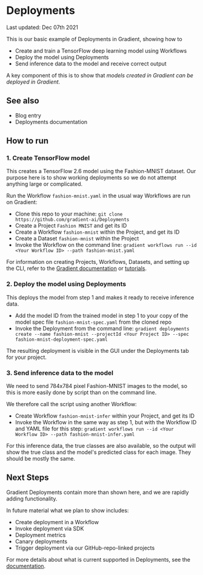 # Deployments

Last updated: Dec 07th 2021

This is our basic example of Deployments in Gradient, showing how to

 - Create and train a TensorFlow deep learning model using Workflows
 - Deploy the model using Deployments
 - Send inference data to the model and receive correct output

A key component of this is to show that *models created in Gradient can be deployed in Gradient*.

## See also

- Blog entry
- Deployments documentation

## How to run

### 1. Create TensorFlow model

This creates a TensorFlow 2.6 model using the Fashion-MNIST dataset. Our purpose here is to show working deployments so we do not attempt anything large or complicated.

Run the Workflow `fashion-mnist.yaml` in the usual way Workflows are run on Gradient:

 - Clone this repo to your machine: `git clone https://github.com/gradient-ai/Deployments`
 - Create a Project `Fashion MNIST` and get its ID
 - Create a Workflow `fashion-mnist` within the Project, and get its ID
 - Create a Dataset `fashion-mnist` within the Project
 - Invoke the Workflow on the command line: `gradient workflows run --id <Your Workflow ID> --path fashion-mnist.yaml`

For information on creating Projects, Workflows, Datasets, and setting up the CLI, refer to the [Gradient documentation](https://docs.paperspace.com/gradient/) or [tutorials](https://docs.paperspace.com/gradient/get-started/tutorials-list).

### 2. Deploy the model using Deployments

This deploys the model from step 1 and makes it ready to receive inference data.

 - Add the model ID from the trained model in step 1 to your copy of the model spec file `fashion-mnist-spec.yaml` from the cloned repo
 - Invoke the Deployment from the command line: `gradient deployments create --name fashion-mnist --projectId <Your Project ID> --spec fashion-mnist-deployment-spec.yaml`

The resulting deployment is visible in the GUI under the Deployments tab for your project.
 
### 3. Send inference data to the model

We need to send 784x784 pixel Fashion-MNIST images to the model, so this is more easily done by script than on the command line.
 
We therefore call the script using another Workflow:

 - Create Workflow `fashion-mnist-infer` within your Project, and get its ID
 - Invoke the Workflow in the same way as step 1, but with the Workflow ID and YAML file for this step: `gradient workflows run --id <Your Workflow ID> --path fashion-mnist-infer.yaml`

For this inference data, the true classes are also available, so the output will show the true class and the model's predicted class for each image. They should be mostly the same.

## Next Steps

Gradient Deployments contain more than shown here, and we are rapidly adding functionality. 

In future material what we plan to show includes:

- Create deployment in a Workflow
- Invoke deployment via SDK
- Deployment metrics
- Canary deployments
- Trigger deployment via our GitHub-repo-linked projects

For more details about what is current supported in Deployments, see the [documentation](https://docs.paperspace.com/gradient/explore-train-deploy/deployments).
